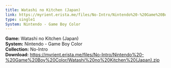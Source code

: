 ```yaml
---
title: Watashi no Kitchen (Japan)
link: https://myrient.erista.me/files/No-Intro/Nintendo%20-%20Game%20Boy%20Color/Watashi%20no%20Kitchen%20(Japan).zip
type: single1
System: Nintendo - Game Boy Color
---
```

<b>Game:</b> Watashi no Kitchen (Japan)<br>
<b>System:</b> Nintendo - Game Boy Color<br>
<b>Collection:</b> No-Intro<br>
<b>Download:</b> https://myrient.erista.me/files/No-Intro/Nintendo%20-%20Game%20Boy%20Color/Watashi%20no%20Kitchen%20(Japan).zip